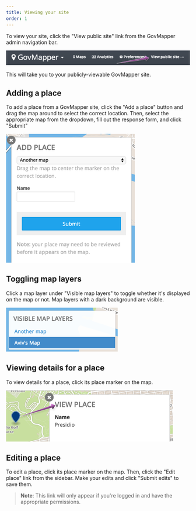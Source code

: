 ```yaml
---
title: Viewing your site
order: 1
---
```


To view your site, click the "View public site" link from the GovMapper admin navigation bar.

![view public site](../images/view_public_site.png)

This will take you to your publicly-viewable GovMapper site.

## Adding a place

To add a place from a GovMapper site, click the "Add a place" button and drag the map around to select the correct location. Then, select the appropriate map from the dropdown, fill out the response form, and click "Submit"

![add place](../images/add_place.png)

## Toggling map layers

Click a map layer under "Visible map layers" to toggle whether it's displayed on the map or not. Map layers with a dark background are visible.

![map layers](../images/map_layers.png)

## Viewing details for a place

To view details for a place, click its place marker on the map. 

![view place](../images/view_place.png)

## Editing a place

To edit a place, click its place marker on the map. Then, click the "Edit place" link from the sidebar. Make your edits and click "Submit edits" to save them.

> **Note**: This link will only appear if you're logged in and have the appropriate permissions.
